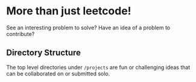 # More than just leetcode!

See an interesting problem to solve? Have an idea of a problem to contribute?

## Directory Structure

The top level directories under `/projects` are fun or challenging ideas that can be collaborated on
or submitted solo.